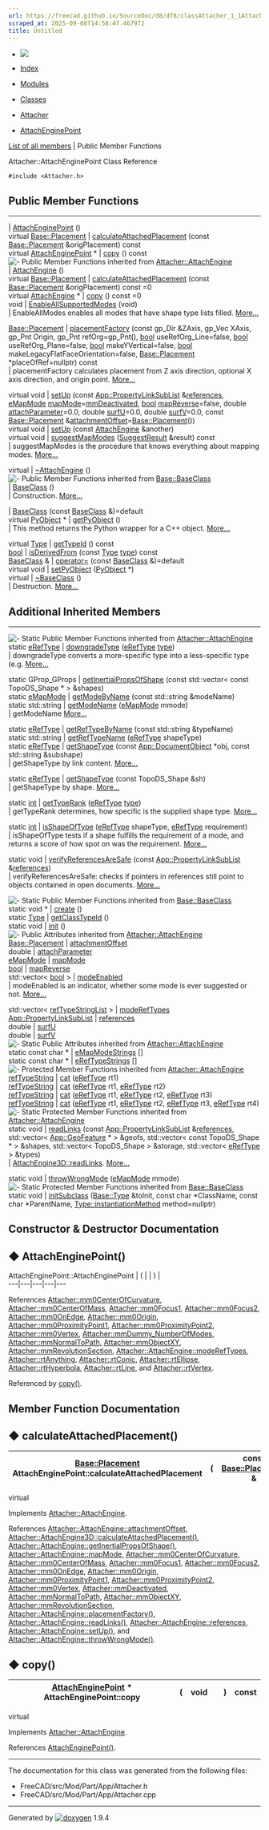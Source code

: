 ```yaml
---
url: https://freecad.github.io/SourceDoc/d8/df8/classAttacher_1_1AttachEnginePoint.html
scraped_at: 2025-09-08T14:58:47.467972
title: Untitled
---
```


  * [ ![](https://www.freecad.org/svg/logo-freecad.svg) ](https://freecadweb.org "FreeCAD")
  * [Index](../../index.html "Index")
  * [Modules](../../modules.html "Modules list")
  * [Classes](../../annotated.html "Annotated list")

  * [Attacher](../../d2/d62/namespaceAttacher.html)
  * [AttachEnginePoint](../../d8/df8/classAttacher_1_1AttachEnginePoint.html)

[List of all members](../../df/da2/classAttacher_1_1AttachEnginePoint-members.html) | Public Member Functions

Attacher::AttachEnginePoint Class Reference

`#include <Attacher.h>`

##  Public Member Functions  
  
---  
|
[AttachEnginePoint](../../d8/df8/classAttacher_1_1AttachEnginePoint.html#a1a1b82b5e9ff25fd122dc674ae1ab04b)
()  
virtual [Base::Placement](../../d1/d10/classBase_1_1Placement.html) | [calculateAttachedPlacement](../../d8/df8/classAttacher_1_1AttachEnginePoint.html#a8ca116a405c93c0a9b1c0f70dd398c49) (const [Base::Placement](../../d1/d10/classBase_1_1Placement.html) &origPlacement) const  
virtual [AttachEnginePoint](../../d8/df8/classAttacher_1_1AttachEnginePoint.html) * | [copy](../../d8/df8/classAttacher_1_1AttachEnginePoint.html#a424a145ad414042262d25f45d4f9ea2e) () const  
![-](../../closed.png) Public Member Functions inherited from
[Attacher::AttachEngine](../../d2/d85/classAttacher_1_1AttachEngine.html)  
|
[AttachEngine](../../d2/d85/classAttacher_1_1AttachEngine.html#ab24739203247504dc16d1e88660531f2)
()  
virtual [Base::Placement](../../d1/d10/classBase_1_1Placement.html) | [calculateAttachedPlacement](../../d2/d85/classAttacher_1_1AttachEngine.html#a507ca433ee1950d6c8d82e900b0cd417) (const [Base::Placement](../../d1/d10/classBase_1_1Placement.html) &origPlacement) const =0  
virtual [AttachEngine](../../d2/d85/classAttacher_1_1AttachEngine.html) * | [copy](../../d2/d85/classAttacher_1_1AttachEngine.html#a124062ad2deca719d267b209de1d4461) () const =0  
void | [EnableAllSupportedModes](../../d2/d85/classAttacher_1_1AttachEngine.html#a4d261c40e168eb7a650bd499dfce1351) (void)  
| EnableAllModes enables all modes that have shape type lists filled.
[More...](../../d2/d85/classAttacher_1_1AttachEngine.html#a4d261c40e168eb7a650bd499dfce1351)  
  
[Base::Placement](../../d1/d10/classBase_1_1Placement.html) | [placementFactory](../../d2/d85/classAttacher_1_1AttachEngine.html#a0eff77539401a8d4a04554a970bd85b4) (const gp_Dir &ZAxis, gp_Vec XAxis, gp_Pnt Origin, gp_Pnt refOrg=gp_Pnt(), [bool](../../d9/db9/classbool.html) useRefOrg_Line=false, [bool](../../d9/db9/classbool.html) useRefOrg_Plane=false, [bool](../../d9/db9/classbool.html) makeYVertical=false, [bool](../../d9/db9/classbool.html) makeLegacyFlatFaceOrientation=false, [Base::Placement](../../d1/d10/classBase_1_1Placement.html) *placeOfRef=nullptr) const  
| placementFactory calculates placement from Z axis direction, optional X axis
direction, and origin point.
[More...](../../d2/d85/classAttacher_1_1AttachEngine.html#a0eff77539401a8d4a04554a970bd85b4)  
  
virtual void | [setUp](../../d2/d85/classAttacher_1_1AttachEngine.html#adf472fd6bdeb076b4730f1550e2873b8) (const [App::PropertyLinkSubList](../../d9/d92/classApp_1_1PropertyLinkSubList.html) &[references](../../d2/d85/classAttacher_1_1AttachEngine.html#a2f564cef240bdc9c972cbd5ad447da28), [eMapMode](../../d2/d62/namespaceAttacher.html#a4f0174280b63a9c200fad27ade65ce82) [mapMode](../../d2/d85/classAttacher_1_1AttachEngine.html#abcc4689b53e6119536c3316535c0a5d0)=[mmDeactivated](../../d2/d62/namespaceAttacher.html#a4f0174280b63a9c200fad27ade65ce82abc8bf0ab13257ac3324c75d4fd9f7d12), [bool](../../d9/db9/classbool.html) [mapReverse](../../d2/d85/classAttacher_1_1AttachEngine.html#a7fa7730029ff930975e66aa8f6d7ad20)=false, double [attachParameter](../../d2/d85/classAttacher_1_1AttachEngine.html#afb490e0a43d9e8085f9bd1a5bebd84a3)=0.0, double [surfU](../../d2/d85/classAttacher_1_1AttachEngine.html#a1c3383d5af6dd41870166c33d0cb599e)=0.0, double [surfV](../../d2/d85/classAttacher_1_1AttachEngine.html#a639afedaf2c8ece6b62188ce4c6a3604)=0.0, const [Base::Placement](../../d1/d10/classBase_1_1Placement.html) &[attachmentOffset](../../d2/d85/classAttacher_1_1AttachEngine.html#ab79229efd69c8547445b7067e1d27f4a)=[Base::Placement](../../d1/d10/classBase_1_1Placement.html)())  
virtual void | [setUp](../../d2/d85/classAttacher_1_1AttachEngine.html#a4a5d84dcfbda71c97e067e9550f0bf15) (const [AttachEngine](../../d2/d85/classAttacher_1_1AttachEngine.html) &another)  
virtual void | [suggestMapModes](../../d2/d85/classAttacher_1_1AttachEngine.html#ac70320562312629b182476560d8ce145) ([SuggestResult](../../d6/d4f/structAttacher_1_1SuggestResult.html) &result) const  
| suggestMapModes is the procedure that knows everything about mapping modes.
[More...](../../d2/d85/classAttacher_1_1AttachEngine.html#ac70320562312629b182476560d8ce145)  
  
virtual | [~AttachEngine](../../d2/d85/classAttacher_1_1AttachEngine.html#af8b991935e13ce576444a2c7e52af839) ()  
![-](../../closed.png) Public Member Functions inherited from
[Base::BaseClass](../../df/d4d/classBase_1_1BaseClass.html)  
|
[BaseClass](../../df/d4d/classBase_1_1BaseClass.html#a84b1d36d0060e74a7b48255bca0d1928)
()  
| Construction.
[More...](../../df/d4d/classBase_1_1BaseClass.html#a84b1d36d0060e74a7b48255bca0d1928)  
  
|
[BaseClass](../../df/d4d/classBase_1_1BaseClass.html#ae41bc09a1498fbd4e952e7a7dd9de791)
(const [BaseClass](../../df/d4d/classBase_1_1BaseClass.html) &)=default  
virtual [PyObject](../../df/d1b/classPyObject.html) * | [getPyObject](../../df/d4d/classBase_1_1BaseClass.html#a5abe791f44a7691c96c166820f823514) ()  
| This method returns the Python wrapper for a C++ object.
[More...](../../df/d4d/classBase_1_1BaseClass.html#a5abe791f44a7691c96c166820f823514)  
  
virtual [Type](../../dc/dee/classBase_1_1Type.html) | [getTypeId](../../df/d4d/classBase_1_1BaseClass.html#addbd3a4f09fce7ce5c6bf021e4c1d566) () const  
[bool](../../d9/db9/classbool.html) | [isDerivedFrom](../../df/d4d/classBase_1_1BaseClass.html#ac0aa6b7835ac8a11363cf54d84c5c127) (const [Type](../../dc/dee/classBase_1_1Type.html) [type](../../d9/d98/classtype.html)) const  
[BaseClass](../../df/d4d/classBase_1_1BaseClass.html) & | [operator=](../../df/d4d/classBase_1_1BaseClass.html#ad334dfcaf7aa8b86993eaefac41207c2) (const [BaseClass](../../df/d4d/classBase_1_1BaseClass.html) &)=default  
virtual void | [setPyObject](../../df/d4d/classBase_1_1BaseClass.html#a3146be9d62368b0c207a5571ed74828e) ([PyObject](../../df/d1b/classPyObject.html) *)  
virtual | [~BaseClass](../../df/d4d/classBase_1_1BaseClass.html#a7bd44242e16f121ed78718ee8c234f49) ()  
| Destruction.
[More...](../../df/d4d/classBase_1_1BaseClass.html#a7bd44242e16f121ed78718ee8c234f49)  
  
  
##  Additional Inherited Members  
  
---  
![-](../../closed.png) Static Public Member Functions inherited from
[Attacher::AttachEngine](../../d2/d85/classAttacher_1_1AttachEngine.html)  
static [eRefType](../../d2/d62/namespaceAttacher.html#ac788788c72a3396c7aa2b53398579738) | [downgradeType](../../d2/d85/classAttacher_1_1AttachEngine.html#a33503fd1ae1a48d6def706cd9619d53b) ([eRefType](../../d2/d62/namespaceAttacher.html#ac788788c72a3396c7aa2b53398579738) [type](../../d9/d98/classtype.html))  
| downgradeType converts a more-specific type into a less-specific type (e.g.
[More...](../../d2/d85/classAttacher_1_1AttachEngine.html#a33503fd1ae1a48d6def706cd9619d53b)  
  
static GProp_GProps | [getInertialPropsOfShape](../../d2/d85/classAttacher_1_1AttachEngine.html#ac5150b1d78b2bdc93fc5507b205e6b34) (const std::vector< const TopoDS_Shape * > &shapes)  
static [eMapMode](../../d2/d62/namespaceAttacher.html#a4f0174280b63a9c200fad27ade65ce82) | [getModeByName](../../d2/d85/classAttacher_1_1AttachEngine.html#a4091635de78a89e0bb9364f6f2bc01bd) (const std::string &modeName)  
static std::string | [getModeName](../../d2/d85/classAttacher_1_1AttachEngine.html#aafcb7d54cafef2090b9d080dc78ec766) ([eMapMode](../../d2/d62/namespaceAttacher.html#a4f0174280b63a9c200fad27ade65ce82) mmode)  
| getModeName
[More...](../../d2/d85/classAttacher_1_1AttachEngine.html#aafcb7d54cafef2090b9d080dc78ec766)  
  
static [eRefType](../../d2/d62/namespaceAttacher.html#ac788788c72a3396c7aa2b53398579738) | [getRefTypeByName](../../d2/d85/classAttacher_1_1AttachEngine.html#aa42f4f1f63bc6bf266e5586eb2868d76) (const std::string &typeName)  
static std::string | [getRefTypeName](../../d2/d85/classAttacher_1_1AttachEngine.html#ab8165768b01961787f77c40cdf4040f9) ([eRefType](../../d2/d62/namespaceAttacher.html#ac788788c72a3396c7aa2b53398579738) shapeType)  
static [eRefType](../../d2/d62/namespaceAttacher.html#ac788788c72a3396c7aa2b53398579738) | [getShapeType](../../d2/d85/classAttacher_1_1AttachEngine.html#ac859e617fee1a4f39a2f9186c36f0bb8) (const [App::DocumentObject](../../d2/de4/classApp_1_1DocumentObject.html) *obj, const std::string &subshape)  
| getShapeType by link content.
[More...](../../d2/d85/classAttacher_1_1AttachEngine.html#ac859e617fee1a4f39a2f9186c36f0bb8)  
  
static [eRefType](../../d2/d62/namespaceAttacher.html#ac788788c72a3396c7aa2b53398579738) | [getShapeType](../../d2/d85/classAttacher_1_1AttachEngine.html#ad79155676af730dce23e51110b9e8d75) (const TopoDS_Shape &sh)  
| getShapeType by shape.
[More...](../../d2/d85/classAttacher_1_1AttachEngine.html#ad79155676af730dce23e51110b9e8d75)  
  
static [int](../../d1/da0/classint.html) | [getTypeRank](../../d2/d85/classAttacher_1_1AttachEngine.html#a8ba1752e7ffaff93ed700b144669221e) ([eRefType](../../d2/d62/namespaceAttacher.html#ac788788c72a3396c7aa2b53398579738) [type](../../d9/d98/classtype.html))  
| getTypeRank determines, how specific is the supplied shape type.
[More...](../../d2/d85/classAttacher_1_1AttachEngine.html#a8ba1752e7ffaff93ed700b144669221e)  
  
static [int](../../d1/da0/classint.html) | [isShapeOfType](../../d2/d85/classAttacher_1_1AttachEngine.html#aa9a280ee7181ce08a499ec2e914584cb) ([eRefType](../../d2/d62/namespaceAttacher.html#ac788788c72a3396c7aa2b53398579738) shapeType, [eRefType](../../d2/d62/namespaceAttacher.html#ac788788c72a3396c7aa2b53398579738) requirement)  
| isShapeOfType tests if a shape fulfills the requirement of a mode, and
returns a score of how spot on was the requirement.
[More...](../../d2/d85/classAttacher_1_1AttachEngine.html#aa9a280ee7181ce08a499ec2e914584cb)  
  
static void | [verifyReferencesAreSafe](../../d2/d85/classAttacher_1_1AttachEngine.html#ac8843a2175ebae4cc4d23f006d61abe1) (const [App::PropertyLinkSubList](../../d9/d92/classApp_1_1PropertyLinkSubList.html) &[references](../../d2/d85/classAttacher_1_1AttachEngine.html#a2f564cef240bdc9c972cbd5ad447da28))  
| verifyReferencesAreSafe: checks if pointers in references still point to
objects contained in open documents.
[More...](../../d2/d85/classAttacher_1_1AttachEngine.html#ac8843a2175ebae4cc4d23f006d61abe1)  
  
![-](../../closed.png) Static Public Member Functions inherited from
[Base::BaseClass](../../df/d4d/classBase_1_1BaseClass.html)  
static void * | [create](../../df/d4d/classBase_1_1BaseClass.html#a4e83383416327822cfbc39e264c43d6a) ()  
static [Type](../../dc/dee/classBase_1_1Type.html) | [getClassTypeId](../../df/d4d/classBase_1_1BaseClass.html#a1e2a449672f9d4f63dffde25182e39ca) ()  
static void | [init](../../df/d4d/classBase_1_1BaseClass.html#a212586b53f566dcb0e17626699be60a7) ()  
![-](../../closed.png) Public Attributes inherited from
[Attacher::AttachEngine](../../d2/d85/classAttacher_1_1AttachEngine.html)  
[Base::Placement](../../d1/d10/classBase_1_1Placement.html) | [attachmentOffset](../../d2/d85/classAttacher_1_1AttachEngine.html#ab79229efd69c8547445b7067e1d27f4a)  
double | [attachParameter](../../d2/d85/classAttacher_1_1AttachEngine.html#afb490e0a43d9e8085f9bd1a5bebd84a3)  
[eMapMode](../../d2/d62/namespaceAttacher.html#a4f0174280b63a9c200fad27ade65ce82) | [mapMode](../../d2/d85/classAttacher_1_1AttachEngine.html#abcc4689b53e6119536c3316535c0a5d0)  
[bool](../../d9/db9/classbool.html) | [mapReverse](../../d2/d85/classAttacher_1_1AttachEngine.html#a7fa7730029ff930975e66aa8f6d7ad20)  
std::vector< [bool](../../d9/db9/classbool.html) > | [modeEnabled](../../d2/d85/classAttacher_1_1AttachEngine.html#aa29c3f0cfbad298b493c1ff31e770917)  
| modeEnabled is an indicator, whether some mode is ever suggested or not.
[More...](../../d2/d85/classAttacher_1_1AttachEngine.html#aa29c3f0cfbad298b493c1ff31e770917)  
  
std::vector< [refTypeStringList](../../d2/d62/namespaceAttacher.html#a1e956a433ed003aff07cf368d39f79ba) > | [modeRefTypes](../../d2/d85/classAttacher_1_1AttachEngine.html#ad17d478d795b1c623547f08be6fcb438)  
[App::PropertyLinkSubList](../../d9/d92/classApp_1_1PropertyLinkSubList.html) | [references](../../d2/d85/classAttacher_1_1AttachEngine.html#a2f564cef240bdc9c972cbd5ad447da28)  
double | [surfU](../../d2/d85/classAttacher_1_1AttachEngine.html#a1c3383d5af6dd41870166c33d0cb599e)  
double | [surfV](../../d2/d85/classAttacher_1_1AttachEngine.html#a639afedaf2c8ece6b62188ce4c6a3604)  
![-](../../closed.png) Static Public Attributes inherited from
[Attacher::AttachEngine](../../d2/d85/classAttacher_1_1AttachEngine.html)  
static const char * | [eMapModeStrings](../../d2/d85/classAttacher_1_1AttachEngine.html#aaa7b52587d36c82d204a43f6dec6d4f0) []  
static const char * | [eRefTypeStrings](../../d2/d85/classAttacher_1_1AttachEngine.html#a32f23fd69b09ea00c6811ce532464d44) []  
![-](../../closed.png) Protected Member Functions inherited from
[Attacher::AttachEngine](../../d2/d85/classAttacher_1_1AttachEngine.html)  
[refTypeString](../../d2/d62/namespaceAttacher.html#ab10eb3fb47de29cebdefbedf740a4849) | [cat](../../d2/d85/classAttacher_1_1AttachEngine.html#a07d6c1c6c0ef130022069b3b5d896e53) ([eRefType](../../d2/d62/namespaceAttacher.html#ac788788c72a3396c7aa2b53398579738) rt1)  
[refTypeString](../../d2/d62/namespaceAttacher.html#ab10eb3fb47de29cebdefbedf740a4849) | [cat](../../d2/d85/classAttacher_1_1AttachEngine.html#ae38db8a8939b5e5a80c519d9dc67c5e9) ([eRefType](../../d2/d62/namespaceAttacher.html#ac788788c72a3396c7aa2b53398579738) rt1, [eRefType](../../d2/d62/namespaceAttacher.html#ac788788c72a3396c7aa2b53398579738) rt2)  
[refTypeString](../../d2/d62/namespaceAttacher.html#ab10eb3fb47de29cebdefbedf740a4849) | [cat](../../d2/d85/classAttacher_1_1AttachEngine.html#a046e1038ddffa659e0f1d7961ade8fd9) ([eRefType](../../d2/d62/namespaceAttacher.html#ac788788c72a3396c7aa2b53398579738) rt1, [eRefType](../../d2/d62/namespaceAttacher.html#ac788788c72a3396c7aa2b53398579738) rt2, [eRefType](../../d2/d62/namespaceAttacher.html#ac788788c72a3396c7aa2b53398579738) rt3)  
[refTypeString](../../d2/d62/namespaceAttacher.html#ab10eb3fb47de29cebdefbedf740a4849) | [cat](../../d2/d85/classAttacher_1_1AttachEngine.html#acd8b0b9a1dcda2023bbc6ea36e4de041) ([eRefType](../../d2/d62/namespaceAttacher.html#ac788788c72a3396c7aa2b53398579738) rt1, [eRefType](../../d2/d62/namespaceAttacher.html#ac788788c72a3396c7aa2b53398579738) rt2, [eRefType](../../d2/d62/namespaceAttacher.html#ac788788c72a3396c7aa2b53398579738) rt3, [eRefType](../../d2/d62/namespaceAttacher.html#ac788788c72a3396c7aa2b53398579738) rt4)  
![-](../../closed.png) Static Protected Member Functions inherited from
[Attacher::AttachEngine](../../d2/d85/classAttacher_1_1AttachEngine.html)  
static void | [readLinks](../../d2/d85/classAttacher_1_1AttachEngine.html#ab12234c7f2b2dafd7fdb89f4faa999c7) (const [App::PropertyLinkSubList](../../d9/d92/classApp_1_1PropertyLinkSubList.html) &[references](../../d2/d85/classAttacher_1_1AttachEngine.html#a2f564cef240bdc9c972cbd5ad447da28), std::vector< [App::GeoFeature](../../d7/d75/classApp_1_1GeoFeature.html) * > &geofs, std::vector< const TopoDS_Shape * > &shapes, std::vector< TopoDS_Shape > &storage, std::vector< [eRefType](../../d2/d62/namespaceAttacher.html#ac788788c72a3396c7aa2b53398579738) > &types)  
|
[AttachEngine3D::readLinks](../../d2/d85/classAttacher_1_1AttachEngine.html#ab12234c7f2b2dafd7fdb89f4faa999c7
"AttachEngine3D::readLinks.").
[More...](../../d2/d85/classAttacher_1_1AttachEngine.html#ab12234c7f2b2dafd7fdb89f4faa999c7)  
  
static void | [throwWrongMode](../../d2/d85/classAttacher_1_1AttachEngine.html#a54359fdaacb65497384e7b41f1800c50) ([eMapMode](../../d2/d62/namespaceAttacher.html#a4f0174280b63a9c200fad27ade65ce82) mmode)  
![-](../../closed.png) Static Protected Member Functions inherited from
[Base::BaseClass](../../df/d4d/classBase_1_1BaseClass.html)  
static void | [initSubclass](../../df/d4d/classBase_1_1BaseClass.html#a09c22c2a82083180f9ba04b04ca6e7e2) ([Base::Type](../../dc/dee/classBase_1_1Type.html) &toInit, const char *ClassName, const char *ParentName, [Type::instantiationMethod](../../dc/dee/classBase_1_1Type.html#a10d2cdeee4a86a3e82a3d71e37a87495) method=nullptr)  
  
## Constructor & Destructor Documentation

## ◆ AttachEnginePoint()

AttachEnginePoint::AttachEnginePoint  | ( | | ) |   
---|---|---|---|---  
  
References
[Attacher::mm0CenterOfCurvature](../../d2/d62/namespaceAttacher.html#a4f0174280b63a9c200fad27ade65ce82ad0e25262e6c9be292384e12970ca1bf0),
[Attacher::mm0CenterOfMass](../../d2/d62/namespaceAttacher.html#a4f0174280b63a9c200fad27ade65ce82a4794e735aed469729e1000d083e220f2),
[Attacher::mm0Focus1](../../d2/d62/namespaceAttacher.html#a4f0174280b63a9c200fad27ade65ce82a4d57898ccd1632b1a8c9ceadfa1e0146),
[Attacher::mm0Focus2](../../d2/d62/namespaceAttacher.html#a4f0174280b63a9c200fad27ade65ce82aa2e56b95cb3c3ccef07e0a79612a745f),
[Attacher::mm0OnEdge](../../d2/d62/namespaceAttacher.html#a4f0174280b63a9c200fad27ade65ce82aa1c2019a9f0d65810bebc17b45d416fd),
[Attacher::mm0Origin](../../d2/d62/namespaceAttacher.html#a4f0174280b63a9c200fad27ade65ce82a2c7dac902620e661bfc07e1c99096742),
[Attacher::mm0ProximityPoint1](../../d2/d62/namespaceAttacher.html#a4f0174280b63a9c200fad27ade65ce82a3cbda25e90b22477456a283c824626b0),
[Attacher::mm0ProximityPoint2](../../d2/d62/namespaceAttacher.html#a4f0174280b63a9c200fad27ade65ce82a7c3d38e7c48a269e61cad65c66270019),
[Attacher::mm0Vertex](../../d2/d62/namespaceAttacher.html#a4f0174280b63a9c200fad27ade65ce82a75fe35ee7d57ed5f399620d1ff9d96b9),
[Attacher::mmDummy_NumberOfModes](../../d2/d62/namespaceAttacher.html#a4f0174280b63a9c200fad27ade65ce82a37e43c9399a491fc43e9cc24a84fe7ec),
[Attacher::mmNormalToPath](../../d2/d62/namespaceAttacher.html#a4f0174280b63a9c200fad27ade65ce82a947e8fd0cc9ab519e9923be64d75f4f1),
[Attacher::mmObjectXY](../../d2/d62/namespaceAttacher.html#a4f0174280b63a9c200fad27ade65ce82a5d105247b9d3f4167adf890dc464f0bf),
[Attacher::mmRevolutionSection](../../d2/d62/namespaceAttacher.html#a4f0174280b63a9c200fad27ade65ce82a66814148fbb488e008f2a1f0af13a02d),
[Attacher::AttachEngine::modeRefTypes](../../d2/d85/classAttacher_1_1AttachEngine.html#ad17d478d795b1c623547f08be6fcb438),
[Attacher::rtAnything](../../d2/d62/namespaceAttacher.html#ac788788c72a3396c7aa2b53398579738a7dd1102755b58238cc225e81005bfa57),
[Attacher::rtConic](../../d2/d62/namespaceAttacher.html#ac788788c72a3396c7aa2b53398579738a60e58cadaba8ad9f34525bac7cd0cdae),
[Attacher::rtEllipse](../../d2/d62/namespaceAttacher.html#ac788788c72a3396c7aa2b53398579738af90593d78196f13888d5896c22402180),
[Attacher::rtHyperbola](../../d2/d62/namespaceAttacher.html#ac788788c72a3396c7aa2b53398579738a0883a5675ecccbb9319269711780fa47),
[Attacher::rtLine](../../d2/d62/namespaceAttacher.html#ac788788c72a3396c7aa2b53398579738a605a5d2b20587133d59bac87dcb5bdaf),
and
[Attacher::rtVertex](../../d2/d62/namespaceAttacher.html#ac788788c72a3396c7aa2b53398579738aa5f9a31dffdc2f9dfdc6b8ca231d19c6).

Referenced by
[copy()](../../d8/df8/classAttacher_1_1AttachEnginePoint.html#a424a145ad414042262d25f45d4f9ea2e).

## Member Function Documentation

## ◆ calculateAttachedPlacement()

| [Base::Placement](../../d1/d10/classBase_1_1Placement.html) AttachEnginePoint::calculateAttachedPlacement  | ( | const [Base::Placement](../../d1/d10/classBase_1_1Placement.html) & | _origPlacement_| ) |  const  
---|---|---|---|---|---  
virtual  
  
Implements
[Attacher::AttachEngine](../../d2/d85/classAttacher_1_1AttachEngine.html#a507ca433ee1950d6c8d82e900b0cd417).

References
[Attacher::AttachEngine::attachmentOffset](../../d2/d85/classAttacher_1_1AttachEngine.html#ab79229efd69c8547445b7067e1d27f4a),
[Attacher::AttachEngine3D::calculateAttachedPlacement()](../../d1/db7/classAttacher_1_1AttachEngine3D.html#a91a8ba76ea3bef1c30c2d3caa5f3ed98),
[Attacher::AttachEngine::getInertialPropsOfShape()](../../d2/d85/classAttacher_1_1AttachEngine.html#ac5150b1d78b2bdc93fc5507b205e6b34),
[Attacher::AttachEngine::mapMode](../../d2/d85/classAttacher_1_1AttachEngine.html#abcc4689b53e6119536c3316535c0a5d0),
[Attacher::mm0CenterOfCurvature](../../d2/d62/namespaceAttacher.html#a4f0174280b63a9c200fad27ade65ce82ad0e25262e6c9be292384e12970ca1bf0),
[Attacher::mm0CenterOfMass](../../d2/d62/namespaceAttacher.html#a4f0174280b63a9c200fad27ade65ce82a4794e735aed469729e1000d083e220f2),
[Attacher::mm0Focus1](../../d2/d62/namespaceAttacher.html#a4f0174280b63a9c200fad27ade65ce82a4d57898ccd1632b1a8c9ceadfa1e0146),
[Attacher::mm0Focus2](../../d2/d62/namespaceAttacher.html#a4f0174280b63a9c200fad27ade65ce82aa2e56b95cb3c3ccef07e0a79612a745f),
[Attacher::mm0OnEdge](../../d2/d62/namespaceAttacher.html#a4f0174280b63a9c200fad27ade65ce82aa1c2019a9f0d65810bebc17b45d416fd),
[Attacher::mm0Origin](../../d2/d62/namespaceAttacher.html#a4f0174280b63a9c200fad27ade65ce82a2c7dac902620e661bfc07e1c99096742),
[Attacher::mm0ProximityPoint1](../../d2/d62/namespaceAttacher.html#a4f0174280b63a9c200fad27ade65ce82a3cbda25e90b22477456a283c824626b0),
[Attacher::mm0ProximityPoint2](../../d2/d62/namespaceAttacher.html#a4f0174280b63a9c200fad27ade65ce82a7c3d38e7c48a269e61cad65c66270019),
[Attacher::mm0Vertex](../../d2/d62/namespaceAttacher.html#a4f0174280b63a9c200fad27ade65ce82a75fe35ee7d57ed5f399620d1ff9d96b9),
[Attacher::mmDeactivated](../../d2/d62/namespaceAttacher.html#a4f0174280b63a9c200fad27ade65ce82abc8bf0ab13257ac3324c75d4fd9f7d12),
[Attacher::mmNormalToPath](../../d2/d62/namespaceAttacher.html#a4f0174280b63a9c200fad27ade65ce82a947e8fd0cc9ab519e9923be64d75f4f1),
[Attacher::mmObjectXY](../../d2/d62/namespaceAttacher.html#a4f0174280b63a9c200fad27ade65ce82a5d105247b9d3f4167adf890dc464f0bf),
[Attacher::mmRevolutionSection](../../d2/d62/namespaceAttacher.html#a4f0174280b63a9c200fad27ade65ce82a66814148fbb488e008f2a1f0af13a02d),
[Attacher::AttachEngine::placementFactory()](../../d2/d85/classAttacher_1_1AttachEngine.html#a0eff77539401a8d4a04554a970bd85b4),
[Attacher::AttachEngine::readLinks()](../../d2/d85/classAttacher_1_1AttachEngine.html#ab12234c7f2b2dafd7fdb89f4faa999c7),
[Attacher::AttachEngine::references](../../d2/d85/classAttacher_1_1AttachEngine.html#a2f564cef240bdc9c972cbd5ad447da28),
[Attacher::AttachEngine::setUp()](../../d2/d85/classAttacher_1_1AttachEngine.html#adf472fd6bdeb076b4730f1550e2873b8),
and
[Attacher::AttachEngine::throwWrongMode()](../../d2/d85/classAttacher_1_1AttachEngine.html#a54359fdaacb65497384e7b41f1800c50).

## ◆ copy()

| [AttachEnginePoint](../../d8/df8/classAttacher_1_1AttachEnginePoint.html) * AttachEnginePoint::copy  | ( | void  | | ) |  const  
---|---|---|---|---|---  
virtual  
  
Implements
[Attacher::AttachEngine](../../d2/d85/classAttacher_1_1AttachEngine.html#a124062ad2deca719d267b209de1d4461).

References
[AttachEnginePoint()](../../d8/df8/classAttacher_1_1AttachEnginePoint.html#a1a1b82b5e9ff25fd122dc674ae1ab04b).

* * *

The documentation for this class was generated from the following files:

  * FreeCAD/src/Mod/Part/App/Attacher.h
  * FreeCAD/src/Mod/Part/App/Attacher.cpp

* * *

Generated by
[![doxygen](../../doxygen.svg)](https://www.doxygen.org/index.html) 1.9.4

